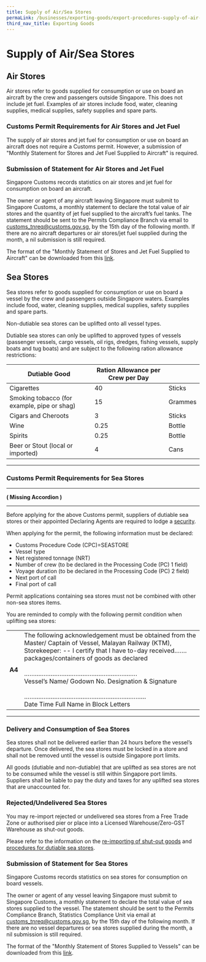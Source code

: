 ```yaml
---
title: Supply of Air/Sea Stores
permaLink: /businesses/exporting-goods/export-procedures-supply-of-air-sea-stores 
third_nav_title: Exporting Goods
---
```


# Supply of Air/Sea Stores

## Air Stores

Air stores refer to goods supplied for consumption or use on board an aircraft by the crew and passengers outside Singapore. This does not include jet fuel. Examples of air stores include food, water, cleaning supplies, medical supplies, safety supplies and spare parts.

### Customs Permit Requirements for Air Stores and Jet Fuel

The supply of air stores and jet fuel for consumption or use on board an aircraft does not require a Customs permit. However, a submission of "Monthly Statement for Stores and Jet Fuel Supplied to Aircraft" is required.

### Submission of Statement for Air Stores and Jet Fuel

Singapore Customs records statistics on air stores and jet fuel for consumption on board an aircraft.

The owner or agent of any aircraft leaving Singapore must submit to Singapore Customs, a monthly statement to declare the total value of air stores and the quantity of jet fuel supplied to the aircraft’s fuel tanks. The statement should be sent to the Permits Compliance Branch via email to [customs_tnreq@customs.gov.sg](mailto:customs_tnreq@customs.gov.sg), by the 15th day of the following month. If there are no aircraft departures or air stores/jet fuel supplied during the month, a nil submission is still required.

The format of the "Monthly Statement of Stores and Jet Fuel Supplied to Aircraft" can be downloaded from this  [link](https://singapore-customs-staging.netlify.app/eservices/customs-forms-and-service-links).

## Sea Stores

Sea stores refer to goods supplied for consumption or use on board a vessel by the crew and passengers outside Singapore waters. Examples include food, water, cleaning supplies, medical supplies, safety supplies and spare parts.

Non-dutiable sea stores can be uplifted onto all vessel types.

Dutiable sea stores can only be uplifted to approved types of vessels (passenger vessels, cargo vessels, oil rigs, dredges, fishing vessels, supply boats and tug boats) and are subject to the following ration allowance restrictions:

| Dutiable Good | Ration Allowance per Crew per Day | | 
|--|--|--|
|Cigarettes  | 40 | Sticks |
| Smoking tobacco (for example, pipe or shag) | 15 | Grammes|
|Cigars and Cheroots| 3  | Sticks|
| Wine |0.25  | Bottle|
| Spirits | 0.25 | Bottle|
| Beer or Stout (local or imported) |4  | Cans|

***

### Customs Permit Requirements for Sea Stores

***

**( Missing Accordion )**

***

Before applying for the above Customs permit, suppliers of dutiable sea stores or their appointed Declaring Agents are required to lodge a  [security](https://singapore-customs-staging.netlify.app/businesses/00e-security-lodgement).

When applying for the permit, the following information must be declared:

-   Customs Procedure Code (CPC)=SEASTORE
-   Vessel type
-   Net registered tonnage (NRT)
-   Number of crew (to be declared in the Processing Code (PC) 1 field)
-   Voyage duration (to be declared in the Processing Code (PC) 2 field)
-   Next port of call
-   Final port of call

Permit applications containing sea stores must  not  be combined with other non-sea stores items.

You are reminded to comply with the following permit condition when uplifting sea stores:

|  |  |
|--|--|
| **A4** | The following acknowledgement must be obtained from the Master/ Captain of Vessel, Malayan Railway (KTM), Storekeeper: -- I certify that I have to-day received…….<br>packages/containers of goods as declared<br><br>……………………………………………………….<br>Vessel’s Name/ Godown No. Designation & Signature<br><br>…………………………………………………………… <br>Date Time Full Name in Block Letters |

***

### Delivery and Consumption of Sea Stores

Sea stores shall not be delivered earlier than 24 hours before the vessel’s departure. Once delivered, the sea stores must be locked in a store and shall not be removed until the vessel is outside Singapore port limits.

All goods (dutiable and non-dutiable) that are uplifted as sea stores are not to be consumed while the vessel is still within Singapore port limits. Suppliers shall be liable to pay the duty and taxes for any uplifted sea stores that are unaccounted for.

### Rejected/Undelivered Sea Stores

You may re-import rejected or undelivered sea stores from a Free Trade Zone or authorised pier or place into a Licensed Warehouse/Zero-GST Warehouse as shut-out goods.

Please refer to the information on the  [re-importing of shut-out goods](https://singapore-customs-staging.netlify.app/businesses/importing-goods/import-procedures/re-importing-shut-out-goods) and  [procedures for dutiable sea stores](https://www.customs.gov.sg/-/media/cus/files/business/exporting-goods/export-procedures/supply-of-air-sea-stores/procedures-for-dutiable-sea-stores.pdf?la=en&hash=3A9846266DFF8F2D74F044B511628689B7926790).

### Submission of Statement for Sea Stores

Singapore Customs records statistics on sea stores for consumption on board vessels.

The owner or agent of any vessel leaving Singapore must submit to Singapore Customs, a monthly statement to declare the total value of sea stores supplied to the vessel. The statement should be sent to the Permits Compliance Branch, Statistics Compliance Unit via email at  [customs_tnreq@customs.gov.sg](mailto:customs_tnreq@customs.gov.sg), by the 15th day of the following month. If there are no vessel departures or sea stores supplied during the month, a nil submission is still required.

The format of the "Monthly Statement of Stores Supplied to Vessels" can be downloaded from this [link](https://singapore-customs-staging.netlify.app/eservices/customs-forms-and-service-links).
